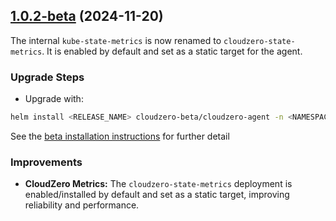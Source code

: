 ## [1.0.2-beta](https://github.com/Cloudzero/cloudzero-agent/compare/v1.0.1-beta...v1.0.2-beta) (2024-11-20)

The internal `kube-state-metrics` is now renamed to `cloudzero-state-metrics`. It is enabled by default and set as a static target for the agent.

### Upgrade Steps
* Upgrade with:
```sh
helm install <RELEASE_NAME> cloudzero-beta/cloudzero-agent -n <NAMESPACE> --create-namespace -f configuration.example.yaml --version 1.0.2-beta
```
See the [beta installation instructions](https://github.com/Cloudzero/cloudzero-charts/blob/develop/charts/cloudzero-agent/BETA-INSTALLATION.md) for further detail

### Improvements
* **CloudZero Metrics:** The `cloudzero-state-metrics` deployment is enabled/installed by default and set as a static target, improving reliability and performance.
